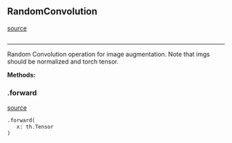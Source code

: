 #


## RandomConvolution
[source](https://github.com/RLE-Foundation/rllte/blob/main/rllte/xplore/augmentation/random_convolution.py/#L31)
```python 

```


---
Random Convolution operation for image augmentation. Note that imgs should be normalized and torch tensor.


**Methods:**


### .forward
[source](https://github.com/RLE-Foundation/rllte/blob/main/rllte/xplore/augmentation/random_convolution.py/#L37)
```python
.forward(
   x: th.Tensor
)
```

